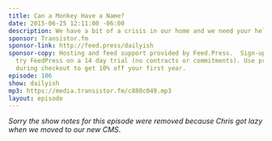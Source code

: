 ```yaml
---
title: Can a Monkey Have a Name?
date: 2015-06-25 12:11:00 -06:00
description: We have a bit of a crisis in our home and we need your help.
sponsor: Transistor.fm
sponsor-link: http://feed.press/dailyish
sponsor-copy: Hosting and feed support provided by Feed.Press.  Sign-up today and
  try FeedPress on a 14 day trial (no contracts or commitments). Use promo code "dailyish"
  during checkout to get 10% off your first year.
episode: 106
show: dailyish
mp3: https://media.transistor.fm/c880c049.mp3
layout: episode
---
```


<em>Sorry the show notes for this episode were removed because Chris got lazy when we moved to our new CMS</em>.
